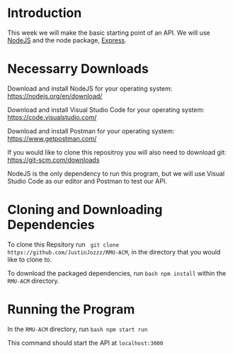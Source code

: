 # Introduction
This week we will make the basic starting point of an API. We will use [NodeJS](https://nodejs.org/en/) and the node package, [Express](https://www.npmjs.com/package/express). 

# Necessarry Downloads
Download and install NodeJS for your operating system: https://nodejs.org/en/download/

Download and install Visual Studio Code for your operating system: https://code.visualstudio.com/

Download and install Postman for your operating system: https://www.getpostman.com/

If you would like to clone this repositroy you will also need to download git: https://git-scm.com/downloads

NodeJS is the only dependency to run this program, but we will use Visual Studio Code as our editor and Postman to test our API.

# Cloning and Downloading Dependencies
To clone this Repsitory run ```
git clone https://github.com/JustinJozzz/RMU-ACM```, in the directory that you would like to clone to. 

To download the packaged dependencies, run ```bash npm install``` within the ```RMU-ACM``` directory.

# Running the Program
In the ```RMU-ACM``` directory, run ```bash npm start run```

This command should start the API at ```localhost:3000```

